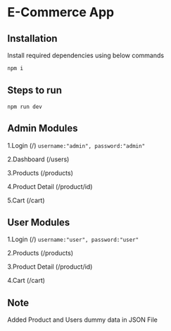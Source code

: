 # E-Commerce App

## Installation

Install required dependencies using below commands

```bash
npm i
```

## Steps to run

```
npm run dev
```

## Admin Modules

1.Login (/)
`username:"admin", password:"admin"`

2.Dashboard (/users)

3.Products (/products)

4.Product Detail (/product/id)

5.Cart (/cart)

## User Modules

1.Login (/)
`username:"user", password:"user"`

2.Products (/products)

3.Product Detail (/product/id)

4.Cart (/cart)

## Note

Added Product and Users dummy data in JSON File
